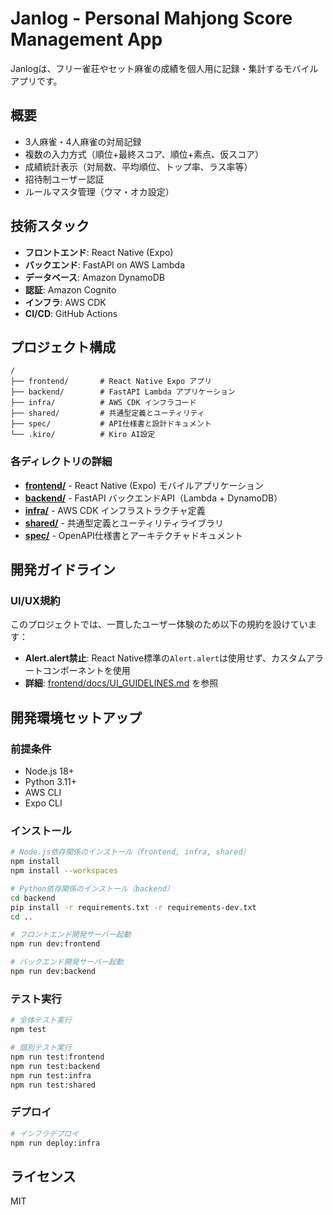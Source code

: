 # Janlog - Personal Mahjong Score Management App

Janlogは、フリー雀荘やセット麻雀の成績を個人用に記録・集計するモバイルアプリです。

## 概要

- 3人麻雀・4人麻雀の対局記録
- 複数の入力方式（順位+最終スコア、順位+素点、仮スコア）
- 成績統計表示（対局数、平均順位、トップ率、ラス率等）
- 招待制ユーザー認証
- ルールマスタ管理（ウマ・オカ設定）

## 技術スタック

- **フロントエンド**: React Native (Expo)
- **バックエンド**: FastAPI on AWS Lambda
- **データベース**: Amazon DynamoDB
- **認証**: Amazon Cognito
- **インフラ**: AWS CDK
- **CI/CD**: GitHub Actions

## プロジェクト構成

```
/
├── frontend/       # React Native Expo アプリ
├── backend/        # FastAPI Lambda アプリケーション
├── infra/          # AWS CDK インフラコード
├── shared/         # 共通型定義とユーティリティ
├── spec/           # API仕様書と設計ドキュメント
└── .kiro/          # Kiro AI設定
```

### 各ディレクトリの詳細

- **[frontend/](frontend/README.md)** - React Native (Expo) モバイルアプリケーション
- **[backend/](backend/README.md)** - FastAPI バックエンドAPI（Lambda + DynamoDB）
- **[infra/](infra/README.md)** - AWS CDK インフラストラクチャ定義
- **[shared/](shared/README.md)** - 共通型定義とユーティリティライブラリ
- **[spec/](spec/)** - OpenAPI仕様書とアーキテクチャドキュメント

## 開発ガイドライン

### UI/UX規約

このプロジェクトでは、一貫したユーザー体験のため以下の規約を設けています：

- **Alert.alert禁止**: React Native標準の`Alert.alert`は使用せず、カスタムアラートコンポーネントを使用
- **詳細**: [frontend/docs/UI_GUIDELINES.md](frontend/docs/UI_GUIDELINES.md) を参照

## 開発環境セットアップ

### 前提条件

- Node.js 18+
- Python 3.11+
- AWS CLI
- Expo CLI

### インストール

```bash
# Node.js依存関係のインストール（frontend, infra, shared）
npm install
npm install --workspaces

# Python依存関係のインストール（backend）
cd backend
pip install -r requirements.txt -r requirements-dev.txt
cd ..

# フロントエンド開発サーバー起動
npm run dev:frontend

# バックエンド開発サーバー起動
npm run dev:backend
```

### テスト実行

```bash
# 全体テスト実行
npm test

# 個別テスト実行
npm run test:frontend
npm run test:backend
npm run test:infra
npm run test:shared
```

### デプロイ

```bash
# インフラデプロイ
npm run deploy:infra
```

## ライセンス

MIT
